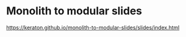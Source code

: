 # Monolith to modular slides

https://keraton.github.io/monolith-to-modular-slides/slides/index.html
